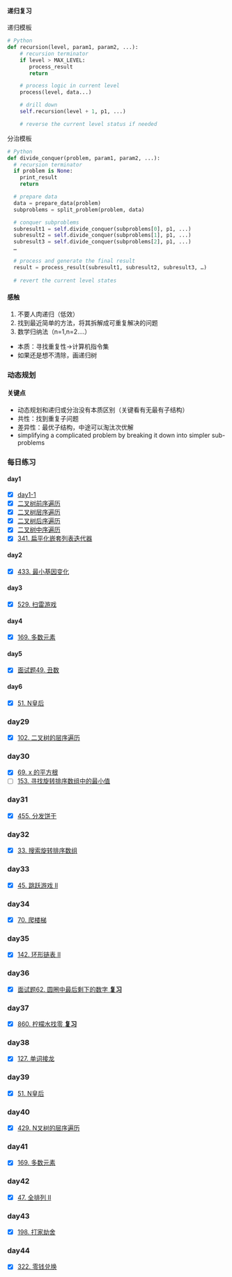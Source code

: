 
#### 递归复习

递归模板
```py
# Python
def recursion(level, param1, param2, ...): 
    # recursion terminator 
    if level > MAX_LEVEL: 
	   process_result 
	   return 

    # process logic in current level 
    process(level, data...) 

    # drill down 
    self.recursion(level + 1, p1, ...) 

    # reverse the current level status if needed

```
分治模板
```py
# Python
def divide_conquer(problem, param1, param2, ...): 
  # recursion terminator 
  if problem is None: 
	print_result 
	return 

  # prepare data 
  data = prepare_data(problem) 
  subproblems = split_problem(problem, data) 

  # conquer subproblems 
  subresult1 = self.divide_conquer(subproblems[0], p1, ...) 
  subresult2 = self.divide_conquer(subproblems[1], p1, ...) 
  subresult3 = self.divide_conquer(subproblems[2], p1, ...) 
  …

  # process and generate the final result 
  result = process_result(subresult1, subresult2, subresult3, …)
	
  # revert the current level states
```
#### 感触
1. 不要人肉递归（低效）
2. 找到最近简单的方法，将其拆解成可重复解决的问题
3. 数学归纳法（n=1,n=2....）

- 本质：寻找重复性->计算机指令集
- 如果还是想不清除，画递归树
  

### 动态规划

#### 关键点

- 动态规划和递归或分治没有本质区别（关键看有无最有子结构）
- 共性：找到重复子问题
- 差异性：最优子结构，中途可以淘汰次优解
- simplifying a complicated problem by breaking it down into simpler sub-problems


### 每日练习

#### day1

- [x] [day1-1](https://leetcode-cn.com/problems/climbing-stairs/)
- [x] [二叉树前序遍历](https://leetcode-cn.com/problems/binary-tree-preorder-traversal/)
- [x] [二叉树层序遍历](https://leetcode-cn.com/problems/binary-tree-level-order-traversal/)
- [x] [二叉树后序遍历](https://leetcode-cn.com/problems/binary-tree-postorder-traversal/)
- [x] [二叉树中序遍历](https://leetcode-cn.com/problems/binary-tree-inorder-traversal/)
- [x] [341. 扁平化嵌套列表迭代器](https://leetcode-cn.com/problems/flatten-nested-list-iterator/)

#### day2

- [x] [433. 最小基因变化](https://leetcode-cn.com/problems/minimum-genetic-mutation/)

#### day3
- [x] [529. 扫雷游戏](https://leetcode-cn.com/problems/minesweeper/description/)

#### day4
- [x] [169. 多数元素](https://leetcode-cn.com/problems/majority-element/description/)

#### day5
- [x] [面试题49. 丑数](https://leetcode-cn.com/problems/chou-shu-lcof/)

#### day6
- [x] [51. N皇后](https://leetcode-cn.com/problems/n-queens/)

### day29
- [x] [102. 二叉树的层序遍历](https://leetcode-cn.com/problems/binary-tree-level-order-traversal/#/description)

### day30
- [x] [69. x 的平方根](https://leetcode-cn.com/problems/sqrtx/)
- [ ] [153. 寻找旋转排序数组中的最小值](https://leetcode-cn.com/problems/find-minimum-in-rotated-sorted-array/)

### day31
- [x] [455. 分发饼干](https://leetcode-cn.com/problems/assign-cookies/description/)

### day32
- [x] [33. 搜索旋转排序数组](https://leetcode-cn.com/problems/search-in-rotated-sorted-array/)

### day33
- [x] [45. 跳跃游戏 II](https://leetcode-cn.com/problems/search-in-rotated-sorted-array/)
  
### day34
- [x] [70. 爬楼梯](https://leetcode-cn.com/problems/climbing-stairs/)
  
### day35
- [x] [142. 环形链表 II](https://leetcode.com/problems/linked-list-cycle-ii/)
  
### day36
- [x] [面试题62. 圆圈中最后剩下的数字 **复习**](https://leetcode-cn.com/problems/yuan-quan-zhong-zui-hou-sheng-xia-de-shu-zi-lcof/)

### day37
- [x] [860. 柠檬水找零 **复习**](https://leetcode-cn.com/problems/lemonade-change/description/)

### day38
- [x] [127. 单词接龙](https://leetcode-cn.com/problems/word-ladder/description/)

### day39
- [x] [51. N皇后](https://leetcode-cn.com/problems/n-queens/)

### day40
- [x] [429. N叉树的层序遍历](https://leetcode-cn.com/problems/n-ary-tree-level-order-traversal/)

### day41
- [x] [169. 多数元素](https://leetcode-cn.com/problems/majority-element/description/)

### day42
- [x] [47. 全排列 II](https://leetcode-cn.com/problems/permutations-ii/)

### day43
- [x] [198. 打家劫舍](https://leetcode-cn.com/problems/house-robber/)

### day44
- [x] [322. 零钱兑换](https://leetcode-cn.com/problems/coin-change/)